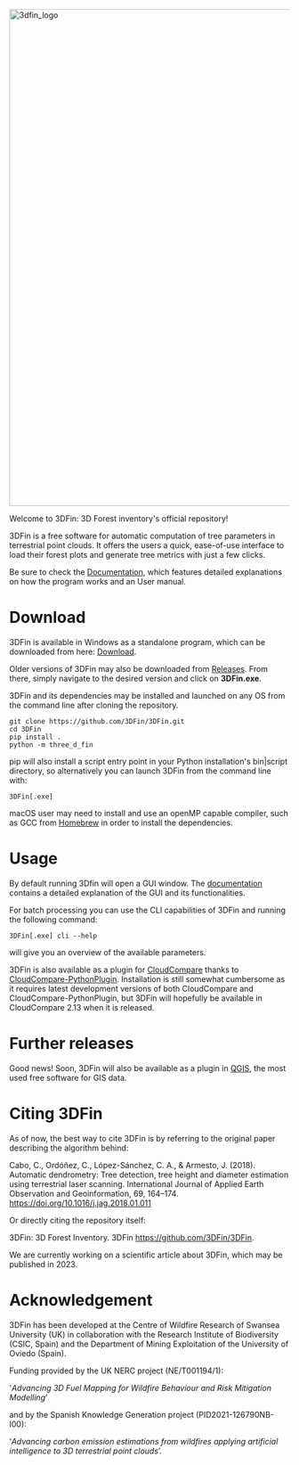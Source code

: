 
<img width="892" alt="3dfin_logo" src="https://user-images.githubusercontent.com/68945855/233049674-8d2c96a7-8abc-4a7c-8e83-4a329ba6dd0c.png">

Welcome to 3DFin: 3D Forest inventory's official repository!

3DFin is a free software for automatic computation of tree parameters in terrestrial point clouds. It offers the users a quick, ease-of-use interface to load their forest plots and generate tree metrics with just a few clicks.

Be sure to check the [Documentation](https://github.com/3DFin/3DFin/blob/main/src/three_d_fin/assets/documentation.pdf), which features detailed explanations on how the program works and an User manual.


# Download 

3DFin is available in Windows as a standalone program, which can be downloaded from here: [Download](https://github.com/3DFin/3DFin/releases/download/3DFin.exe).

Older versions of 3DFin may also be downloaded from [Releases](https://github.com/3DFin/3DFin/releases/). From there, simply navigate to the desired version and click on __3DFin.exe__.


3DFin and its dependencies may be installed and launched on any OS from the command line after cloning the repository. 

```console
git clone https://github.com/3DFin/3DFin.git
cd 3DFin
pip install .
python -m three_d_fin
```

pip will also install a script entry point in your Python installation's bin|script directory, so alternatively you can launch 3DFin from the command line with:  

```console
3DFin[.exe]
```

macOS user may need to install and use an openMP capable compiler, such as GCC from [Homebrew](https://brew.sh/) in order to install the dependencies. 


# Usage

By default running 3Dfin will open a GUI window. The [documentation](https://github.com/3DFin/3DFin/blob/main/src/three_d_fin/assets/documentation.pdf) contains a detailed explanation of the GUI and its functionalities.

For batch processing you can use the CLI capabilities of 3DFin and running the following command:
```console
3DFin[.exe] cli --help
```
will give you an overview of the available parameters. 

3DFin is also available as a plugin for [CloudCompare](https://www.danielgm.net/cc/) thanks to [CloudCompare-PythonPlugin](https://github.com/tmontaigu/CloudCompare-PythonPlugin). Installation is still somewhat cumbersome as it requires latest development versions of both CloudCompare and CloudCompare-PythonPlugin, but 3DFin will hopefully be available in CloudCompare 2.13 when it is released.


# Further releases

Good news! Soon, 3DFin will also be available as a plugin in [QGIS](https://www.qgis.org/en/site/), the most used free software for GIS data.


# Citing 3DFin

As of now, the best way to cite 3DFin is by referring to the original paper describing the algorithm behind:

Cabo, C., Ordóñez, C., López-Sánchez, C. A., & Armesto, J. (2018). Automatic dendrometry: Tree detection, tree height and diameter estimation using terrestrial laser scanning. International Journal of Applied Earth Observation and Geoinformation, 69, 164–174. https://doi.org/10.1016/j.jag.2018.01.011

Or directly citing the repository itself:

3DFin: 3D Forest Inventory. 3DFin https://github.com/3DFin/3DFin.

We are currently working on a scientific article about 3DFin, which may be published in 2023.


# Acknowledgement

3DFin has been developed at the Centre of Wildfire Research of Swansea University (UK) in collaboration with the Research Institute of Biodiversity (CSIC, Spain) and the Department of Mining Exploitation of the University of Oviedo (Spain). 

Funding provided by the UK NERC project (NE/T001194/1): 

'_Advancing 3D Fuel Mapping for Wildfire Behaviour and Risk Mitigation Modelling_' 

and by the Spanish Knowledge Generation project (PID2021-126790NB-I00): 

‘_Advancing carbon emission estimations from wildfires applying artificial intelligence to 3D terrestrial point clouds_’.
